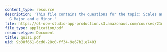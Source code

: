 ```yaml
---
content_type: resource
description: 'This file contains the questions for the topic: Scales and intervals:
  G Major and e Minor.'
file: https://ol-ocw-studio-app-production.s3.amazonaws.com/courses/21m-301-harmony-and-counterpoint-i-spring-2005/9b38f6616cd028c0ff349e67b21e7403_quiz1.pdf
file_type: application/pdf
resourcetype: Document
title: quiz1.pdf
uid: 9b38f661-6cd0-28c0-ff34-9e67b21e7403
---
```

